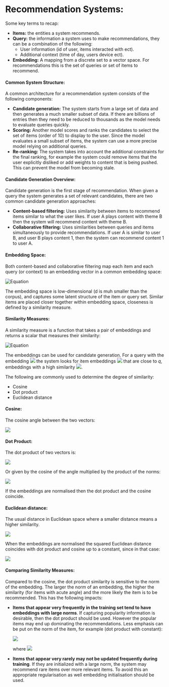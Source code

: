 # Recommendation Systems: 
Some key terms to recap:
* **Items:** the entities a system recommends.
* **Query:** the information a system uses to make recommendations, they can be a combination of the following:
    * User information (id of user, items interacted with ect).
    * Additional context (time of day, users device ect).
* **Embedding:** A mapping from a discrete set to a vector space. For recommendations this is the set of queries or 
set of items to recommend.

#### Common System Structure:  
A common architecture for a recommendation system consists of the following components:
* **Candidate generation:** The system starts from a large set of data and then generates a much smaller subset of data. If there are billions of
entries then they need to be reduced to thousands as the model needs to evaluate queries quickly.
* **Scoring:** Another model scores and ranks the candidates to select the set of items (order of 10) to display to the user. Since the 
model evaluates a small subset of items, the system can use a more precise model relying on additional queries.
* **Re-ranking:** The system takes into account the additional constraints for the final ranking, for example the system could remove 
items that the user explicitly disliked or add weights to content that is being pushed. This can prevent the model from 
becoming stale.

#### Candidate Generation Overview:  
Candidate generation is the first stage of recommendation. When given a query the system generates a set of relevant 
candidates, there are two common candidate generation approaches:  
* **Content-based filtering:** Uses similarity between items to recommend items similar to what the user likes. If user 
A plays content with theme B then the system will recommend content with theme B.
* **Collaborative filtering:** Uses similarities between queries and items simultaneously to provide recommendations. 
If user A is similar to user B, and user B plays content 1, then the system can recommend content 1 to user A.

#### Embedding Space:  
Both content-based and collaborative filtering map each item and each query (or context) to an embedding vector in a 
common embedding space:  

<img src="https://latex.codecogs.com/svg.latex?E%20%3D%20%5Cmathbb%7BR%7D%5E%7Bd%7D" title="Equation" />  

The embedding space is low-dimensional (d is muh smaller than the corpus), and captures some latent structure of the 
item or query set. Similar items are placed closer together within embedding space, closeness is defined by a similarity 
measure.

#### Similarity Measures:  
A similarity measure is a function that takes a pair of embeddings and returns a scalar that measures their similarity:

<img src="https://latex.codecogs.com/svg.latex?s%20%3A%20E%20%5Ctimes%20E%20%5Crightarrow%20%5Cmathbb%7BR%7D" title="Equation" />  

The embeddings can be used for candidate generation. For a query with the embedding <img src="https://latex.codecogs.com/svg.latex?q%20%5Cin%20E">
the system looks for item embeddings <img src="https://latex.codecogs.com/svg.latex?x%20%5Cin%20E">
that are close to *q*, embeddings with a high similarity <img src="https://latex.codecogs.com/svg.latex?s%28q%2Cx%29">.  

The following are commonly used to determine the degree of similarity:
* Cosine
* Dot product
* Euclidean distance

#### Cosine:  
The cosine angle between the two vectors:  

<img src="https://latex.codecogs.com/svg.latex?s%28q%2Cx%29%20%3D%20cos%28q%2Cx%29">

#### Dot Product:  
The dot product of two vectors is:  

<img src="https://latex.codecogs.com/svg.latex?s%28q%2Cx%29%20%3D%20%5Cleft%20%5Clangle%20q%2Cx%20%5Cright%20%5Crangle%20%3D%20%5Csum%20_%7Bi%3D1%7D%5E%7Bd%7Dq_%7Bi%7Dx_%7Bi%7D">  

Or given by the cosine of the angle multiplied by the product of the norms:  

<img src="https://latex.codecogs.com/svg.latex?s%28q%2Cx%29%20%3D%20%5Cleft%20%5C%7C%20x%20%5Cright%20%5C%7C%5Cleft%20%5C%7C%20q%20%5Cright%20%5C%7Ccos%28q%2Cx%29">  

If the embeddings are normalised then the dot product and the cosine coincide.

#### Euclidean distance:  
The usual distance in Euclidean space where a smaller distance means a higher similarity. 

<img src="https://latex.codecogs.com/svg.latex?s%28q%2Cx%29%20%3D%20%5Cleft%20%5C%7C%20q-x%20%5Cright%20%5C%7C%20%3D%20%5Cleft%20%5B%20%5Csum%20_%7Bi%3D1%7D%5E%7Bd%7D%20%28q_%7Bi%7D-x_%7Bi%7D%29%5E%7B2%7D%20%5Cright%20%5D%5E%7B%5Cfrac%7B1%7D%7B2%7D%7D">  

When the embeddings are normalised the squared Euclidean distance coincides with dot product and cosine up to a constant,
since in that case:  

<img src="https://latex.codecogs.com/svg.latex?%7B%5Cfrac%7B1%7D%7B2%7D%7D%5Cleft%20%5C%7C%20q-x%20%5Cright%20%5C%7C%5E%7B2%7D%20%3D%201%20-%20%5Cleft%20%5Clangle%20q%2Cx%20%5Cright%20%5Crangle">  

#### Comparing Similarity Measures:  
Compared to the cosine, the dot product similarity is sensitive to the norm of the embedding. The larger the norm of an 
embedding, the higher the similarity (for items with acute angle) and the more likely the item is to be recommended. This 
has the following impacts:
* **Items that appear very frequently in the training set tend to have embeddings with large norms**. If capturing 
popularity information is desirable, then the dot product should be used. However the popular items may end up dominating 
the recommendations. Less emphasis can be put on the norm of the item, for example (dot product with constant):  

    <img src="https://latex.codecogs.com/svg.latex?s%28q%2Cx%29%3D%5Cleft%20%5C%7C%20q%5Cleft%20%5C%7C%5E%7B%5Calpha%20%7D%20%5Cright%20%5C%7C%20x%5Cright%20%5C%7C%5E%7B%5Calpha%20%7Dcos%28q%2Cx%29">  

    where <img src="https://latex.codecogs.com/svg.latex?%5Calpha%20%5Cin%20%280%2C1%29">

* **Items that appear very rarely may not be updated frequently during training**. If they are initialized with a large 
norm, the system may recommend rare items over more relevant items. To avoid this an appropriate regularisation as well 
embedding initialisation should be used.
